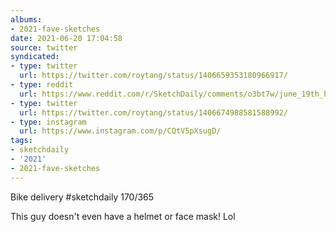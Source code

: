 ```yaml
---
albums:
- 2021-fave-sketches
date: 2021-06-20 17:04:58
source: twitter
syndicated:
- type: twitter
  url: https://twitter.com/roytang/status/1406659353180966917/
- type: reddit
  url: https://www.reddit.com/r/SketchDaily/comments/o3bt7w/june_19th_bicycle/h2g4zd8/
- type: twitter
  url: https://twitter.com/roytang/status/1406674988581588992/
- type: instagram
  url: https://www.instagram.com/p/CQtV5pXsugD/
tags:
- sketchdaily
- '2021'
- 2021-fave-sketches
---
```


Bike delivery #sketchdaily 170/365

This guy doesn't even have a helmet or face mask! Lol